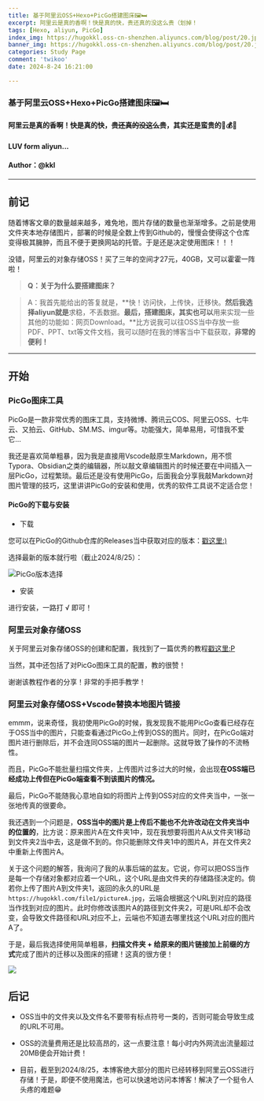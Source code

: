 ```yaml
---
title: 基于阿里云OSS+Hexo+PicGo搭建图床🖼️🛏️
excerpt: 阿里云是真的香啊！快是真的快，贵还真的没这么贵（划掉！
tags: [Hexo, aliyun, PicGo]
index_img: https://hugokkl.oss-cn-shenzhen.aliyuncs.com/blog/post/20.jpg
banner_img: https://hugokkl.oss-cn-shenzhen.aliyuncs.com/blog/post/20.jpg
categories: Study Page
comment: 'twikoo'
date: 2024-8-24 16:21:00

---
```


### 基于阿里云OSS+Hexo+PicGo搭建图床🖼️🛏️
#### 阿里云是真的香啊！快是真的快，~~贵还真的没这么贵~~，其实还是蛮贵的🥹💰💸
#### LUV form aliyun...
#### Author：@kkl

---

## 前记

随着博客文章的数量越来越多，难免地，图片存储的数量也渐渐增多。之前是使用文件夹本地存储图片，部署的时候是全数上传到Github的，慢慢会使得这个仓库变得极其臃肿，而且不便于更换网站的托管。于是还是决定使用图床！！！

没错，阿里云的对象存储OSS！买了三年的空间才27元，40GB，又可以霍霍一阵啦！

> **Q：关于为什么要搭建图床？**

> A：我首先能给出的答复就是，**快！访问快，上传快，迁移快。**然后我选择aliyun就是**求稳，不丢数据。**最后，搭建图床，其实也可以**用来实现一些其他的功能如：网页Download。**比方说我可以往OSS当中存放一些PDF、PPT、txt等文件文档，我可以随时在我的博客当中下载获取，**非常的便利！**

---

## 开始

### PicGo图床工具

PicGo是一款非常优秀的图床工具，支持微博、腾讯云COS、阿里云OSS、七牛云、又拍云、GitHub、SM.MS、imgur等。功能强大，简单易用，可惜我不爱它...

我还是喜欢简单粗暴，因为我是直接用Vscode敲原生Markdown，用不惯Typora、Obsidian之类的编辑器，所以敲文章编辑图片的时候还要在中间插入一层PicGo，过程繁琐。最后还是没有使用PicGo，后面我会分享我敲Markdown对图片管理的技巧，这里讲讲PicGo的安装和使用，优秀的软件工具说不定适合您！

#### PicGo的下载与安装

- 下载

您可以在PicGo的Github仓库的Releases当中获取对应的版本：[戳这里:)](https://github.com/Molunerfinn/PicGo/releases)

选择最新的版本就行啦（截止2024/8/25）：
<!-- ![PicGo版本选择](images/基于阿里云OSS与Hexo与PicGo搭建图床/image-0.png) -->

![PicGo版本选择](https://hugokkl.oss-cn-shenzhen.aliyuncs.com/blog/images/基于阿里云OSS与Hexo与PicGo搭建图床/image-0.png)

- 安装

进行安装，一路打 √ 即可！

### 阿里云对象存储OSS

关于阿里云对象存储OSS的创建和配置，我找到了一篇优秀的教程[戳这里:P](https://blog.csdn.net/Unamattina_/article/details/136463281)

当然，其中还包括了对PicGo图床工具的配置，教的很赞！

谢谢该教程作者的分享！非常的手把手教学！

### 阿里云对象存储OSS+Vscode替换本地图片链接

emmm，说来奇怪，我初使用PicGo的时候，我发现我不能用PicGo查看已经存在于OSS当中的图片，只能查看通过PicGo上传到OSS的图片。同时，在PicGo端对图片进行删除后，并不会连同OSS端的图片一起删除。这就导致了操作的不流畅性。

而且，PicGo不能批量扫描文件夹，上传图片过多过大的时候，会出现**在OSS端已经成功上传但在PicGo端查看不到该图片的情况。**

最后，PicGo不能随我心意地自如的将图片上传到OSS对应的文件夹当中，一张一张地传真的很要命。

我还遇到一个问题是，**OSS当中的图片是上传后不能也不允许改动在文件夹当中的位置的**，比方说：原来图片A在文件夹1中，现在我想要将图片A从文件夹1移动到文件夹2当中去，这是做不到的。你只能删除文件夹1中的图片A，并在文件夹2中重新上传图片A。

关于这个问题的解答，我询问了我的从事后端的盆友。它说，你可以把OSS当作是每一个存储对象都对应着一个URL，这个URL是由文件夹的存储路径决定的。倘若你上传了图片A到文件夹1，返回的永久的URL是`https://hugokkl.com/file1/pictureA.jpg`，云端会根据这个URL到对应的路径当作找到对应的图片。此时你修改该图片A的路径到文件夹2，可是URL却不会改变，会导致文件路径和URL对应不上，云端也不知道去哪里找这个URL对应的图片A了。

于是，最后我选择使用简单粗暴，**扫描文件夹 + 给原来的图片链接加上前缀的方式**完成了图片的迁移以及图床的搭建！这真的很方便！
<!-- ![](images/基于阿里云OSS与Hexo与PicGo搭建图床/image-1.png) -->
![](https://hugokkl.oss-cn-shenzhen.aliyuncs.com/blog/images/基于阿里云OSS与Hexo与PicGo搭建图床/image-1.png)

## 后记

- OSS当中的文件夹以及文件名不要带有标点符号一类的，否则可能会导致生成的URL不可用。

- OSS的流量费用还是比较高昂的，这一点要注意！每小时内外网流出流量超过20MB便会开始计费！

- 目前，截至到2024/8/25，本博客绝大部分的图片已经转移到阿里云OSS进行存储！于是，即便不使用魔法，也可以快速地访问本博客！解决了一个挺令人头疼的难题😁
